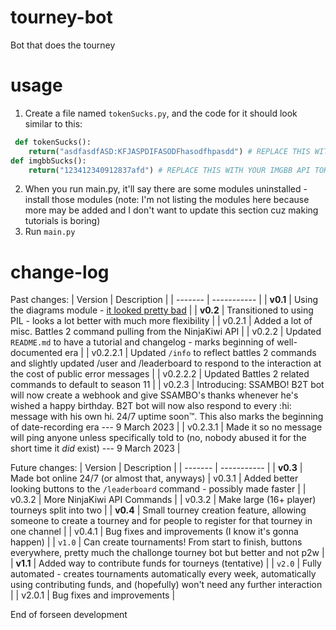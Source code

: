 # tourney-bot
 Bot that does the tourney

# usage
1. Create a file named `tokenSucks.py`, and the code for it should look similar to this:
```py
 def tokenSucks():
    return("asdfasdfASD:KFJASPDIFASODFhasodfhpasdd") # REPLACE THIS WITH YOUR DISCORD BOT TOKEN
def imgbbSucks():
    return("123412340912837afd") # REPLACE THIS WITH YOUR IMGBB API TOKEN - get one at https://api.imgbb.com/ (not an ad)
```
2. When you run main.py, it'll say there are some modules uninstalled - install those modules (note: I'm not listing the modules here because more may be added and I don't want to update this section cuz making tutorials is boring)
3. Run `main.py`

# change-log
Past changes:
| Version | Description |
| ------- | ----------- |
| **v0.1**    | Using the diagrams module - [it looked pretty bad](https://media.discordapp.net/attachments/837114010301759489/1080250025688449074/bracket.png) |
| **v0.2**    | Transitioned to using PIL - looks a lot better with much more flexibility |
| v0.2.1  | Added a lot of misc. Battles 2 command pulling from the NinjaKiwi API |
| v0.2.2  | Updated `README.md` to have a tutorial and changelog - marks beginning of well-documented era |
| v0.2.2.1 | Updated `/info` to reflect battles 2 commands and slightly updated /user and /leaderboard to respond to the interaction at the cost of public error messages |
| v0.2.2.2 | Updated Battles 2 related commands to default to season 11 |
| v0.2.3 | Introducing: SSAMBO! B2T bot will now create a webhook and give SSAMBO's thanks whenever he's wished a happy birthday. B2T bot will now also respond to every :hi: message with his own hi. 24/7 uptime soon:tm:. This also marks the beginning of date-recording era --- 9 March 2023 |
| v0.2.3.1 | Made it so no message will ping anyone unless specifically told to (no, nobody abused it for the short time it *did* exist) --- 9 March 2023 |


Future changes:
| Version | Description |
| ------- | ----------- |
| **v0.3**  | Made bot online 24/7 (or almost that, anyways)
| v0.3.1  | Added better looking buttons to the `/leaderboard` command - possibly made faster |
| v0.3.2  | More NinjaKiwi API Commands |
| v0.3.2  | Make large (16+ player) tourneys split into two |
| **v0.4** | Small tourney creation feature, allowing someone to create a tourney and for people to register for that tourney in one channel |
| v0.4.1 | Bug fixes and improvements (I know it's gonna happen) |
| `v1.0` | Can create tournaments! From start to finish, buttons everywhere, pretty much the challonge tourney bot but better and not p2w |
| **v1.1** | Added way to contribute funds for tourneys (tentative) |
| `v2.0` | Fully automated - creates tournaments automatically every week, automatically using contributing funds, and (hopefully) won't need any further interaction |
| v2.0.1 | Bug fixes and improvements |

End of forseen development
